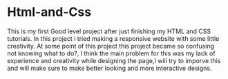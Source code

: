 # Html-and-Css

This is my first Good level project after just finishing my HTML and CSS tutorials. In this project i tried making a responsive website with some little creativity.
At some point of this project this project became so confusing not knowing what to do?, I think the main problem for this was my lack of experience and creativity while designing the page,I wiii try to imporve this 
and will make sure to make better looking and more interactive designs.

